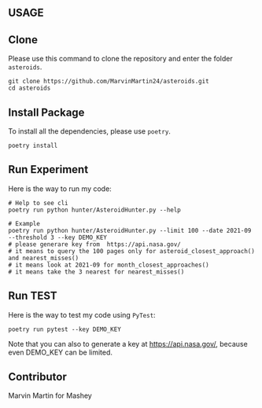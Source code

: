 ## USAGE

## Clone
Please use this command to clone the repository and enter the folder `asteroids`.
```unix
git clone https://github.com/MarvinMartin24/asteroids.git
cd asteroids
```

## Install Package

To install all the dependencies, please use `poetry`.
```unix
poetry install
```

## Run Experiment

Here is the way to run my code:
```unix
# Help to see cli
poetry run python hunter/AsteroidHunter.py --help

# Example
poetry run python hunter/AsteroidHunter.py --limit 100 --date 2021-09 --threshold 3 --key DEMO_KEY
# please generare key from  https://api.nasa.gov/
# it means to query the 100 pages only for asteroid_closest_approach() and nearest_misses()
# it means look at 2021-09 for month_closest_approaches()
# it means take the 3 nearest for nearest_misses()
```


## Run TEST
Here is the way to test my code using `PyTest`:
```unix
poetry run pytest --key DEMO_KEY
```
Note that you can also to generate a key at https://api.nasa.gov/, because even DEMO_KEY can be limited.

## Contributor
Marvin Martin for Mashey
